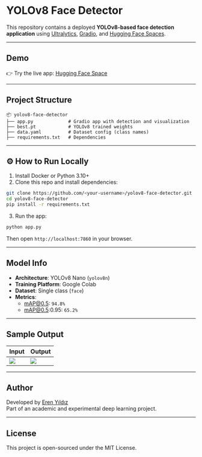 
# YOLOv8 Face Detector 

This repository contains a deployed **YOLOv8-based face detection application** using [Ultralytics](https://github.com/ultralytics/ultralytics), [Gradio](https://gradio.app), and [Hugging Face Spaces](https://huggingface.co/spaces).

---

## Demo

👉 Try the live app: [Hugging Face Space](https://huggingface.co/spaces/eren-yildiz/yolov8-face-detector)

---

## Project Structure

```
📦 yolov8-face-detector
├── app.py             # Gradio app with detection and visualization
├── best.pt            # YOLOv8 trained weights
├── data.yaml          # Dataset config (class names)
├── requirements.txt   # Dependencies
```

---

## ⚙️ How to Run Locally

1. Install Docker or Python 3.10+
2. Clone this repo and install dependencies:
```bash
git clone https://github.com/<your-username>/yolov8-face-detector.git
cd yolov8-face-detector
pip install -r requirements.txt
```

3. Run the app:
```bash
python app.py
```

Then open `http://localhost:7860` in your browser.

---

## Model Info

- **Architecture**: YOLOv8 Nano (`yolov8n`)
- **Training Platform**: Google Colab
- **Dataset**: Single class (`face`)
- **Metrics**:
  - mAP@0.5: `94.8%`
  - mAP@0.5:0.95: `65.2%`

---

## Sample Output

| Input | Output |
|-------|--------|
| ![](assets/input.jpg) | ![](assets/output.jpg) |

---

## Author

Developed by [Eren Yıldız](https://huggingface.co/eren-yildiz)  
Part of an academic and experimental deep learning project.

---

## License

This project is open-sourced under the MIT License.
